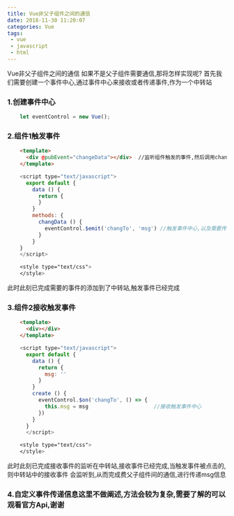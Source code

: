 ```yaml
---
title: Vue非父子组件之间的通信
date: 2018-11-30 11:20:07
categories: Vue
tags:
 - vue
 - javascript
 - html
---
```


Vue非父子组件之间的通信
如果不是父子组件需要通信,那将怎样实现呢?<!-- more -->
首先我们需要创建一个事件中心,通过事件中心来接收或者传递事件,作为一个中转站

### 1.创建事件中心 ###
``` js      
    let eventControl = new Vue();
```
### 2.组件1触发事件 ###
``` html
    <template>
      <div @pubEvent="changeData"></div>  //监听组件触发的事件,然后调用changeData方法
    </template>
```
``` js
    <script type="text/javascript">
      export default {
        data () {
          return {
          }
        }    
        methods: {
          changData () {
            eventControl.$emit('changTo', 'msg') //触发事件中心,以及需要传递的事件
          }
        }
    }
    </script>
```
``` css
    <style type="text/css">
    </style>
```
此时此刻已完成需要的事件的添加到了中转站,触发事件已经完成

### 3.组件2接收触发事件 ### 
``` html
    <template>
      <div></div>
    </template>
```
``` js
    <script type="text/javascript">
      export default {
        data () {
          return {
            msg: ''
          }
        }    
        create () {
          eventControl.$on('changTo', () => {
            this.msg = msg                     //接收触发事件中心 
          }) 
        }
      }
      </script>
```
``` css
    <style type="text/css">
    </style>
```
此时此刻已完成接收事件的监听在中转站,接收事件已经完成,当触发事件被点击的,则中转站中的接收事件
会监听到,从而完成费父子组件间的通信,进行传递msg信息

### 4.自定义事件传递信息这里不做阐述,方法会较为复杂,需要了解的可以观看官方Api,谢谢 ###
